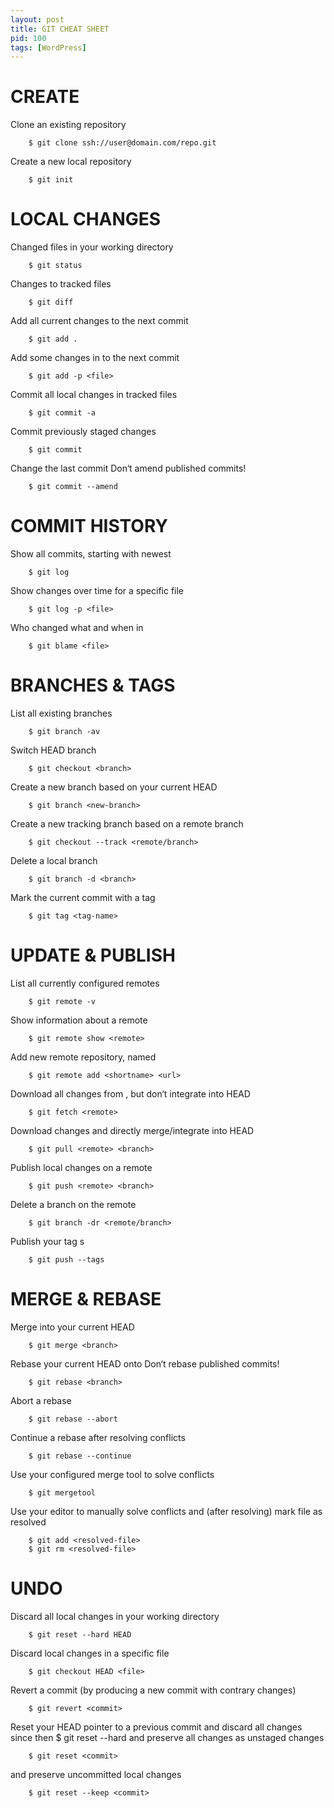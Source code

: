 ```yaml
---
layout: post
title: GIT CHEAT SHEET
pid: 100
tags: [WordPress]
---
```

# CREATE
Clone an existing repository

        $ git clone ssh://user@domain.com/repo.git
  
Create a new local repository

        $ git init
  
# LOCAL CHANGES
Changed files in your working directory

        $ git status
Changes to tracked files

        $ git diff
Add all current changes to the next commit

        $ git add .
Add some changes in <file> to the next commit

        $ git add -p <file>
Commit all local changes in tracked files

        $ git commit -a
Commit previously staged changes

        $ git commit
Change the last commit
Don‘t amend published commits!

        $ git commit --amend
        
# COMMIT HISTORY
Show all commits, starting with newest

        $ git log
Show changes over time for a specific file

        $ git log -p <file>
Who changed what and when in <file>

        $ git blame <file>
        
# BRANCHES & TAGS
List all existing branches

        $ git branch -av
Switch HEAD branch

        $ git checkout <branch>
Create a new branch based
on your current HEAD

        $ git branch <new-branch>
Create a new tracking branch based on
a remote branch

        $ git checkout --track <remote/branch>
Delete a local branch

        $ git branch -d <branch>
Mark the current commit with a tag

        $ git tag <tag-name>
        
# UPDATE & PUBLISH
List all currently configured remotes

        $ git remote -v
Show information about a remote

        $ git remote show <remote>
Add new remote repository, named <remote>

        $ git remote add <shortname> <url>
Download all changes from <remote>,
but don‘t integrate into HEAD

        $ git fetch <remote>
Download changes and directly
merge/integrate into HEAD

        $ git pull <remote> <branch>
Publish local changes on a remote

        $ git push <remote> <branch>
Delete a branch on the remote

        $ git branch -dr <remote/branch>
Publish your tag s

        $ git push --tags
        
# MERGE & REBASE
Merge <branch> into your current HEAD

        $ git merge <branch>
Rebase your current HEAD onto <branch>
Don‘t rebase published commits!

        $ git rebase <branch>
Abort a rebase

        $ git rebase --abort
Continue a rebase after resolving conflicts

        $ git rebase --continue
Use your configured merge tool to
solve conflicts

        $ git mergetool
Use your editor to manually solve conflicts
and (after resolving) mark file as resolved

        $ git add <resolved-file>
        $ git rm <resolved-file> 
        
# UNDO
Discard all local changes in your working
directory

        $ git reset --hard HEAD
Discard local changes in a specific file

        $ git checkout HEAD <file>
Revert a commit (by producing a new commit
with contrary changes)

        $ git revert <commit>
Reset your HEAD pointer to a previous commit
and discard all changes since then
        $ git reset --hard <commit>
and preserve all changes as unstaged changes

        $ git reset <commit>
and preserve uncommitted local changes

        $ git reset --keep <commit>
